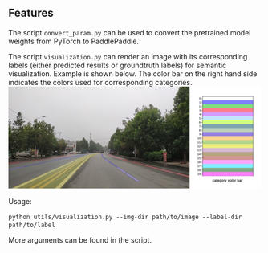 ## Features

The script `convert_param.py` can be used to convert the pretrained model weights
from PyTorch to PaddlePaddle.

The script `visualization.py` can render an image with its corresponding labels (either
predicted results or groundtruth labels) for semantic visualization. Example is shown 
below. The color bar on the right hand side indicates the colors used for corresponding
categories.
![vis_example](../examples/vis.jpg)

Usage:
```Shell
python utils/visualization.py --img-dir path/to/image --label-dir path/to/label
```

More arguments can be found in the script.